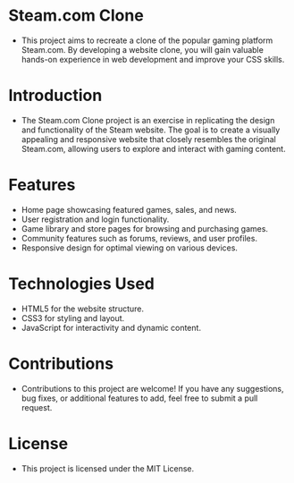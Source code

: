 # Steam.com Clone
* This project aims to recreate a clone of the popular gaming platform Steam.com. By developing a website clone, you will gain valuable hands-on experience in web development and improve your CSS skills.

# Introduction
* The Steam.com Clone project is an exercise in replicating the design and functionality of the Steam website. The 
  goal is to create a visually appealing and responsive website that closely resembles the original Steam.com, 
  allowing users to explore and interact with gaming content.

# Features
* Home page showcasing featured games, sales, and news.
* User registration and login functionality.
* Game library and store pages for browsing and purchasing games.
* Community features such as forums, reviews, and user profiles.
* Responsive design for optimal viewing on various devices.

# Technologies Used
* HTML5 for the website structure.
* CSS3 for styling and layout.
* JavaScript for interactivity and dynamic content.

# Contributions
* Contributions to this project are welcome! If you have any suggestions, bug fixes, or additional features to add, 
  feel free to submit a pull request.

# License
* This project is licensed under the MIT License.

